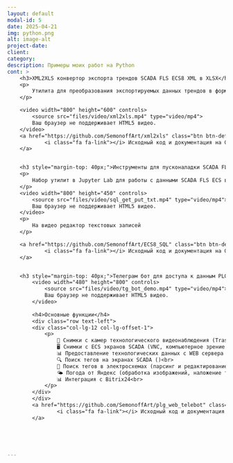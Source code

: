 ```yaml
---
layout: default
modal-id: 5
date: 2025-04-21
img: python.png
alt: image-alt
project-date: 
client: 
category: 
description: Примеры моих работ на Python
cont: >
    <h3>XML2XLS конвертор экспорта трендов SCADA FLS ECS8 XML в XLSX</h3>
    <p>
        Утилита для преобразования экспортируемых данных трендов в формате XML из SCADA-системы FLS ECS 8 в формат Excel (XLSX).
    </p>

    <video width="800" height="600" controls>
        <source src="files/video/xml2xls.mp4" type="video/mp4">
        Ваш браузер не поддерживает HTML5 видео.
    </video>
    <a href="https://github.com/SemonoffArt/xml2xls" class="btn btn-default">
            <i class="fa fa-link"></i> Исходный код и документация на GitHub
    </a>


    <h3 style="margin-top: 40px;">Инструменты для пусконаладки SCADA FLS ECS8</h3>
    <p>
        Набор утилит в Jupyter Lab для работы с данными SCADA FLS ECS в MS SQL
    </p>
    <video width="800" height="450" controls>
        <source src="files/video/sql_get_put_txt.mp4" type="video/mp4">
        Ваш браузер не поддерживает HTML5 видео.
    </video>
    <p>
        На видео редактор текстовых записей
    </p>

    <a href="https://github.com/SemonoffArt/ECS8_SQL" class="btn btn-default">
            <i class="fa fa-link"></i> Исходный код и документация на GitHub
    </a>


    <h3 style="margin-top: 40px;">Телеграм бот для доступа к данным PLG Web, камерам, ECS экранам, а также поисковик по документации АСУ ТП</h3>
        <video width="480" height="800" controls>
            <source src="files/video/tg_bot_demo.mp4" type="video/mp4">
            Ваш браузер не поддерживает HTML5 видео.
        </video>
    
        <h4>Основные функции</h4>
        <div class="row text-left">
        <div class="col-lg-12 col-lg-offset-1">
            <p>
                📸 Снимки с камер технологического видеонаблюдения (Trassir) (REST API)<br>
                🖥️ Снимки с ECS экранов SCADA (VNC, компьютерное зрение OpenCV)<br>
                📊 Предоставление технологических данных с WEB сервера АСУ ТП (web парсинг)<br>
                🔍 Поиск тегов на экранах SCADA ()<br>
                📄 Поиск тегов в электросхемах (парсинг и редактирование pdf)<br>
                🌤️ Погода от Яндекс (обработка изображений, наложение текста на картинку)<br>
                📊 Интеграция с Bitrix24<br>
            </p>
        </div>
        </div>
        <a href="https://github.com/SemonoffArt/plg_web_telebot" class="btn btn-default">
                <i class="fa fa-link"></i> Исходный код и документация на GitHub
        </a>





---
```

